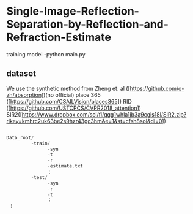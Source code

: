 # Single-Image-Reflection-Separation-by-Reflection-and-Refraction-Estimate
 training model -python main.py
## dataset 
We use the synthetic method from Zheng et. al ([https://github.com/q-zh/absorption])(no official)
place 365 ([https://github.com/CSAILVision/places365])
RID ([https://github.com/USTCPCS/CVPR2018_attention])
SIR2([https://www.dropbox.com/scl/fi/qgg1whla1jb3a9cgis18l/SIR2.zip?rlkey=kmhrc2uk63be2s9hzr43gc3hm&e=1&st=cfsh8sol&dl=0])

```python

Data_root/
         -train/
               -syn
               -t
               -r
               -estimate.txt
               ⋮
         -test/
               -syn
               -r
               -t
               ⋮
 ⋮

```
